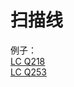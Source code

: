 # 扫描线


例子：  
[LC Q218](./../Leetcode%20Practices/algorithms/hard/218%20The%20Skyline%20Problem.java)  
[LC Q253](./../Leetcode%20Practices/algorithms/medium/253%20Meeting%20Rooms%20II.java)